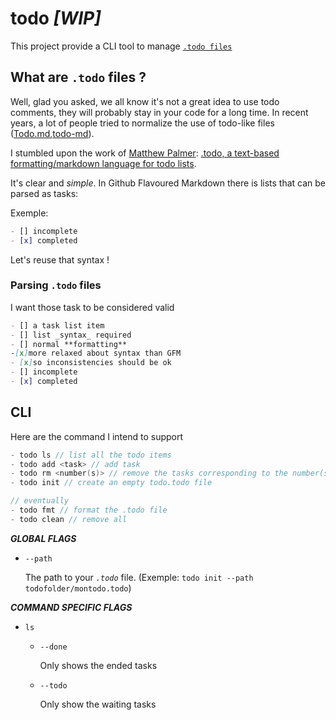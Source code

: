 # todo ***[WIP]***

This project provide a CLI tool to manage [`.todo files`](#what-are-todo-files-) 

## What are `.todo` files ? 

Well, glad you asked, we all know it's not a great idea to use todo comments, they will probably stay in your code for a long time. 
In recent years, a lot of people tried to normalize the use of todo-like files ([Todo.md](https://github.com/todomd/todo.md),[todo-md](https://github.com/todo-md/todo-md/)).

I stumbled upon the work of [Matthew Palmer](https://github.com/matthewpalmer): [.todo, a text-based formatting/markdown language for todo lists](https://github.com/matthewpalmer/.todo).

It's clear and *simple*. In Github Flavoured Markdown there is lists that can be parsed as tasks: 

Exemple:
```md
- [] incomplete
- [x] completed
```

Let's reuse that syntax ! 
### Parsing `.todo` files
I want those task to be considered valid
```md 
- [] a task list item
- [] list _syntax_ required
- [] normal **formatting**
-[x]more relaxed about syntax than GFM
- [x]so inconsistencies should be ok
- [] incomplete
- [x] completed
```
<!--  -->
## CLI 
Here are the command I intend to support
```c <!-- I am aware this is not a c snippet, it's just here to make the syntax highlighting work -->
- todo ls // list all the todo items
- todo add <task> // add task
- todo rm <number(s)> // remove the tasks corresponding to the number(s) 
- todo init // create an empty todo.todo file

// eventually
- todo fmt // format the .todo file
- todo clean // remove all 
```

***GLOBAL FLAGS***
- `--path` 
  
  The path to your *`.todo`* file. (Exemple: `todo init --path todofolder/montodo.todo`)

***COMMAND SPECIFIC FLAGS***

- `ls`
  - `--done` 
    
    Only shows the ended tasks

  - `--todo` 
    
    Only show the waiting tasks
